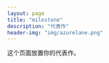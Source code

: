 ```yaml
---
layout: page
title: "milestone"
description: "代表作"
header-img: "img/azurelane.png"
---
```


这个页面放置你的代表作。






